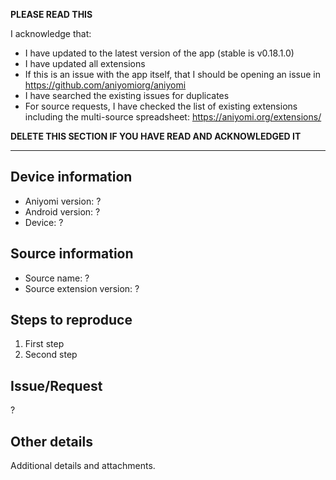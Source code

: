 **PLEASE READ THIS**

I acknowledge that:

- I have updated to the latest version of the app (stable is v0.18.1.0)
- I have updated all extensions
- If this is an issue with the app itself, that I should be opening an issue in https://github.com/aniyomiorg/aniyomi
- I have searched the existing issues for duplicates
- For source requests, I have checked the list of existing extensions including the multi-source spreadsheet: https://aniyomi.org/extensions/

**DELETE THIS SECTION IF YOU HAVE READ AND ACKNOWLEDGED IT**

---

## Device information
* Aniyomi version: ?
* Android version: ?
* Device: ?

## Source information
* Source name: ?
* Source extension version: ?

## Steps to reproduce
1. First step
2. Second step

## Issue/Request
?

## Other details
Additional details and attachments.

